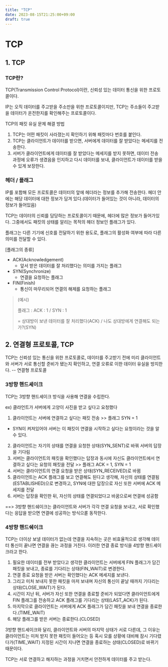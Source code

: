 ```yaml
---
title: "TCP"
date: 2023-08-15T21:25:00+09:00
draft: true
---
```


# TCP
## 1. TCP
### TCP란?
TCP(Transmission Control Protocol)이란, 신뢰성 있는 데이터 통신을 위한 프로토콜이다.

IP는 오직 데이터를 주고받을 주소만을 위한 프로토콜이지만, TCP는 주소들이 주고받을 데이터가 온전한지를 확인해주는 프로토콜이다.

TCP의 패킷 유실 문제 해결 방법
1. TCP는 어떤 패킷이 사라졌는지 확인하기 위해 패킷마다 번호를 붙인다.
2. TCP는 클라이언트가 데이터를 받으면, 서버에게 데이터를 잘 받았다는 메세지를 전송한다.
3. 서버가 클라이언트에게 데이터를 잘 받았다는 메세지를 받지 못하면, 데이터 전송 과정에 오류가 생겼음을 인지하고 다시 데이터를 보내, 클라이언트가 데이터를 받을 수 있게 보장한다.

### 헤더 / 플래그
IP를 포함해 모든 프로토콜은 데이터의 앞에 헤더라는 정보를 추가해 전송한다. 헤더 안에는 해당 데이터에 대한 정보가 담겨 있다.(데이터가 들어있는 것이 아니라, 데이터의 정보가 들어있음)

TCP는 데이터의 신뢰를 담당하는 프로토콜이기 때문에, 헤더에 많은 정보가 들어가있다. 그중에서도 패킷의 상태를 알리는 목적의 헤더 정보인 플래그가 있다.

플래그는 다른 기기에 신호를 전달하기 위한 용도로, 플래그의 활성화 여부에 따라 다른 의미를 전달할 수 있다.

[플래그의 종류]
- ACK(Acknowledgement)
  - 앞서 받은 데이터를 잘 처리했다는 의미를 가지는 플래그
- SYN(Synchronize)
  - 연결을 요청하는 플래그
- FIN(Finish)
  - 통신이 마무리되어 연결의 해제를 요청하는 플래그

> (예시)
>
> 플래그 : ACK : 1 / SYN : 1
>
> =
> 상대방이 보낸 데이터를 잘 처리했다(ACK) / 나도 상대방에게 연결해도 되는가?(SYN)

## 2. 연결형 프로토콜, TCP
TCP는 신뢰성 있는 통신을 위한 프로토콜로, 데이터를 주고받기 전에 미리 클라이언트와 서버가 서로 통신할 준비가 됐는지 확인하고, 연결 오류로 이한 데이터 유실을 방지한다. -- 연결형 프로토콜

### 3방향 핸드셰이크
TCP는 3방향 핸드셰이크 방식을 사용해 연결을 수립한다.

ex) 클라언트가 서버에게 고양이 사진을 받고 싶다고 요청했다
1. 클라이언트는 서버에 연결하고 싶다는 패킷 전송 >> 플래그 SYN = 1
- SYN이 켜져있어야 서버는 이 패킷이 연결을 시작하고 싶다는 요청이라는 것을 알 수 있다.
2. 클라이언트는 자기의 상태를 연결을 요청한 상태(SYN_SENT)로 바꿔 서버의 답장을 기다림
3. 서버는 클라이언트의 패킷을 확인했다는 답장과 동시에 자신도 클라이언트에서 연결하고 싶다는 요청의 패킷을 전달 >> 플래그 ACK = 1, SYN = 1
4. 서버는 클라이언트의 연결 요청을 받은 상태(SYN_RECEIVED)로  바뀜
5. 클라이언트는 ACK 플래그를 보고 연결해도 된다고 생각해, 자신의 상태를 연결됨(ESTABLISHED)으로 변경하고, SYN에 대한 답장으로 자신 또한 서버에 ACK 메세지를 전달
6. 서버는 답장을 확인한 뒤, 자신의 상태를 연결되었다고 바꿈으로써 연결에 성공함

==> 3방향 핸드쉐이크는 클라이언트와 서버가 각각 연결 요청을 보내고, 서로 확인했다는 응답을 받으면 연결에 성공하는 방식으롣 동작한다.

### 4방향 핸드쉐이크
TCP는 더이상 보낼 데이터가 없는데 연결을 지속하는 곳은 비효율적으로 생각해 데이터 통신이 끝나면 연결을 끊는 과정을 거친다. 이러한 연결 종료 방식을 4방향 핸드셰이크라고 한다.

1. 필요한 데이터를 전부 받았다고 생각한 클라이언트는 서버에게 FIN 플래그가 담긴 패킷을 보내고, 종료를 기다리는 상태(FIN_WAIT)로 변경한다.
2. 연결 종료 요청을 받은 서버는 확인했다는 ACK 메세지를 보낸다.
3. 그리고 미처 보내지 못한 패킷을 마저 보내며 자신의 통신이 끝날 때까지 기다리는 상태(CLOSE_WAIT)가 된다.
4. 시간이 지난 뒤, 서버가 자신 또한 연결을 종료할 준비가 되었다면 클라이언트에게 FIN 플래그를 전송하고 ACK 플래그를 기다리는 상태(LAST_ACK)가 된다.
5. 마지막으로 클라이언트는 서버에게 ACK 플래그가 담긴 패킷을 보내 연결을 종료한다.(TIME_WAIT)
6. 해당 플래그를 받은 서버는 종료한다.(CLOSED)

3방향 핸드셰이크와 달리, 클라이언트와 서버의 마지막 상태가 서로 다른데, 그 이유는 클라이언트는 미처 받지 못한 패킷이 들어오는 등 혹시 모를 상황에 대비해 잠시 기다렸다가(TIME_WAIT) 지정된 시간이 지나면 연결을 종료하는 상태(CLOSED)로 바뀌기 때문이다.

TCP는 서로 연결하고 해지하는 과정을 거치면서 안전하게 데이터를 주고 받는다.
